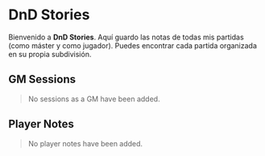 # DnD Stories

Bienvenido a **DnD Stories**.
Aquí guardo las notas de todas mis partidas (como máster y como jugador).
Puedes encontrar cada partida organizada en su propia subdivisión.

## GM Sessions

> No sessions as a GM have been added.

## Player Notes

> No player notes have been added.